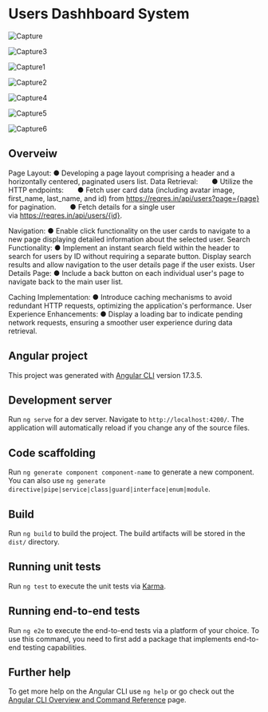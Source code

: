 # Users Dashhboard System

![Capture](https://github.com/user-attachments/assets/d2269312-068f-4879-bfcd-ea226940a8c5)

![Capture3](https://github.com/user-attachments/assets/0a16aa72-aab4-48e5-82d5-10a327e37362)

![Capture1](https://github.com/user-attachments/assets/3ac50362-6e46-4fff-a086-1a5fe0d50039)

![Capture2](https://github.com/user-attachments/assets/3f8fc5fa-f178-4389-b93a-cabbd0354a87)

![Capture4](https://github.com/user-attachments/assets/19288d1c-9943-4bbf-ad9e-d414909e8c43)

![Capture5](https://github.com/user-attachments/assets/ab75842e-f6e2-4205-8cea-896d79452525)

![Capture6](https://github.com/user-attachments/assets/8b7ef343-f30c-47a7-aa29-9cf59b582d7e)

## Overveiw
Page Layout:
● Developing a page layout comprising a header and a horizontally centered, paginated users list.
Data Retrieval:
      ● Utilize the HTTP endpoints:
      ● Fetch user card data (including avatar image, first_name, last_name, and id) from https://reqres.in/api/users?page={page} for pagination.
      ● Fetch details for a single user via https://reqres.in/api/users/{id}.

Navigation:
● Enable click functionality on the user cards to navigate to a new page displaying detailed information about the selected user.
Search Functionality:
● Implement an instant search field within the header to search for users by ID without requiring a separate button. Display search results and allow navigation to the user details page if the user exists.
User Details Page:
● Include a back button on each individual user's page to navigate back to the main user list.

Caching Implementation:
● Introduce caching mechanisms to avoid redundant HTTP requests, optimizing the application's performance.
User Experience Enhancements:
● Display a loading bar to indicate pending network requests, ensuring a smoother user experience during data retrieval.

## Angular project

This project was generated with [Angular CLI](https://github.com/angular/angular-cli) version 17.3.5.

## Development server

Run `ng serve` for a dev server. Navigate to `http://localhost:4200/`. The application will automatically reload if you change any of the source files.

## Code scaffolding

Run `ng generate component component-name` to generate a new component. You can also use `ng generate directive|pipe|service|class|guard|interface|enum|module`.

## Build

Run `ng build` to build the project. The build artifacts will be stored in the `dist/` directory.

## Running unit tests

Run `ng test` to execute the unit tests via [Karma](https://karma-runner.github.io).

## Running end-to-end tests

Run `ng e2e` to execute the end-to-end tests via a platform of your choice. To use this command, you need to first add a package that implements end-to-end testing capabilities.

## Further help

To get more help on the Angular CLI use `ng help` or go check out the [Angular CLI Overview and Command Reference](https://angular.io/cli) page.

